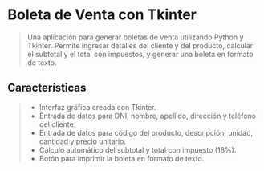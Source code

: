# Boleta de Venta con Tkinter

>Una aplicación para generar boletas de venta utilizando Python y Tkinter. Permite ingresar detalles del cliente y del producto, calcular el subtotal y el total con impuestos, y generar una boleta en formato de texto.

## Características
>- Interfaz gráfica creada con Tkinter.
>- Entrada de datos para DNI, nombre, apellido, dirección y teléfono del cliente.
>- Entrada de datos para código del producto, descripción, unidad, cantidad y precio unitario.
>- Cálculo automático del subtotal y total con impuesto (18%).
>- Botón para imprimir la boleta en formato de texto.


